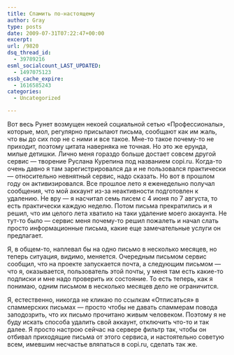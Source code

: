 ```yaml
---
title: Спамить по-настоящему
author: Gray
type: posts
date: 2009-07-31T07:22:47+00:00
excerpt:
url: /9820
dsq_thread_id:
  - 39789216
esml_socialcount_LAST_UPDATED:
  - 1497075123
essb_cache_expire:
  - 1616585243
categories:
  - Uncategorized

---
```








Вот весь Рунет возмущен некоей социальной сетью &#171;Профессионалы&#187;, которые, мол, регулярно присылают письма, сообщают как им жаль, что вы до сих пор не с ними и все такое. Мне-то такое почему-то не приходит, поэтому цитата наверняка не точная. Но это же ерунда, милые детишки. Лично меня гораздо больше достает совсем другой сервис &#8212; творение Руслана Курепина под названием copi.ru. Когда-то очень давно я там зарегистрировался да и не пользовался практически &#8212; относительно невнятный сервис, надо сказать. Но вот в прошлом году он активизировался. Все прошлое лето я еженедельно получал сообщения, что мой аккаунт из-за неактивности подготовлен к удалению. Не вру &#8212; я насчитал семь писем с 4 июня по 7 августа, то есть практически каждую неделю. Потом письма прекратились и я решил, что им целого лета хватило на таки удаление моего аккаунта. Не тут-то было &#8212; сервис меня почему-то решил пожалеть и начал слать просто информационные письма, какие еще замечательные услуги он предлагает.

Я, в общем-то, наплевал бы на одно письмо в несколько месяцев, но теперь ситуация, видимо, меняется. Очередным письмом сервис сообщил, что на проекте запускается почта, а следующим письмом &#8212; что я, оказывается, пользователь этой почты, у меня там есть какие-то подписки и мне надо проверить их состояние. То есть теперь, как я понимаю, одним письмом в несколько месяцев дело не ограничится.

Я, естественно, никогда не кликаю по ссылкам &#171;Отписаться&#187; в спаммерских письмах &#8212; просто чтобы не давать спаммерам повода заподозрить, что их письмо прочитано живым человеком. Поэтому я не буду искать способа удалить свой аккаунт, отключить что-то и так далее. Я просто настрою сейчас на сервере фильтр так, чтобы он отбивал приходящие письма от этого сервиса, и настоятельно советую всем, имевшим несчастье вляпаться в copi.ru, сделать так же.